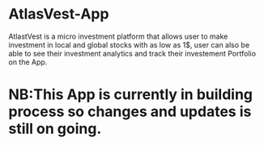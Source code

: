 # AtlasVest-App
AtlastVest is a micro investment platform that allows user to make investment in local and global stocks with as low as 1$, user can also be able to see their investment analytics and track their investement Portfolio on the App. 
# NB:This App is currently in building process so changes and updates is still on going.
